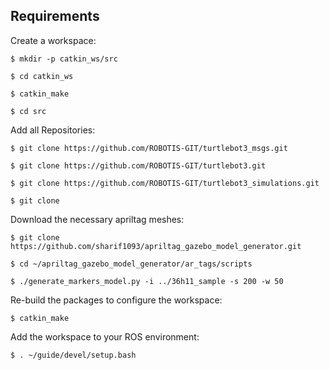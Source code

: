 ## Requirements
Create a workspace:

    $ mkdir -p catkin_ws/src
    
    $ cd catkin_ws
    
    $ catkin_make
    
    $ cd src
    
Add all Repositories:

    $ git clone https://github.com/ROBOTIS-GIT/turtlebot3_msgs.git
    
    $ git clone https://github.com/ROBOTIS-GIT/turtlebot3.git
    
    $ git clone https://github.com/ROBOTIS-GIT/turtlebot3_simulations.git
    
    $ git clone

Download the necessary apriltag meshes:

    $ git clone https://github.com/sharif1093/apriltag_gazebo_model_generator.git

    $ cd ~/apriltag_gazebo_model_generator/ar_tags/scripts

    $ ./generate_markers_model.py -i ../36h11_sample -s 200 -w 50


Re-build the packages to configure the workspace:

`$ catkin_make`

Add the workspace to your ROS environment:

`$ . ~/guide/devel/setup.bash`
